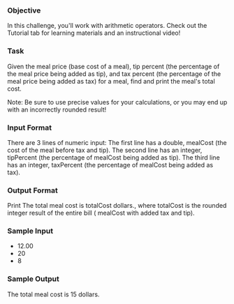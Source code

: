 ### Objective 
In this challenge, you'll work with arithmetic operators. Check out the Tutorial tab for learning materials and an instructional video!

### Task 
Given the meal price (base cost of a meal), tip percent (the percentage of the meal price being added as tip), and tax percent (the percentage of the meal price being added as tax) for a meal, find and print the meal's total cost.

Note: Be sure to use precise values for your calculations, or you may end up with an incorrectly rounded result!

### Input Format

There are 3 lines of numeric input: 
The first line has a double, mealCost (the cost of the meal before tax and tip). 
The second line has an integer, tipPercent (the percentage of mealCost being added as tip). 
The third line has an integer, taxPercent  (the percentage of mealCost being added as tax).

### Output Format

Print The total meal cost is totalCost dollars., where totalCost is the rounded integer result of the entire bill ( mealCost with added tax and tip).

### Sample Input

 - 12.00
 - 20
 - 8

### Sample Output

The total meal cost is 15 dollars.
